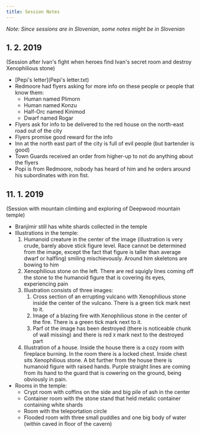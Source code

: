```yaml
---
title: Session Notes
---
```


*Note: Since sessions are in Slovenian, some notes might be in Slovenian*

## 1. 2. 2019

(Session after Ivan's fight when heroes find Ivan's secret room and destroy Xenophilious stone)

* [Pepi's letter](Pepi's letter.txt)
* Redmoore had flyers asking for more info on these people or people that know them:
    * Human named Plimorn
    * Human named Konzu
    * Half-Orc named Kinimod
    * Dwarf named Rogar
* Flyers ask for info to be delivered to the red house on the north-east road out of the city
* Flyers promise good reward for the info
* Inn at the north east part of the city is full of evil people (but bartender is good)
* Town Guards received an order from higher-up to not do anything about the flyers
* Popi is from Redmoore, nobody has heard of him and he orders around his subordinates with iron fist.

## 11. 1. 2019

(Session with mountain climbing and exploring of Deepwood mountain temple)

* Branjimir still has white shards collected in the temple
* Illustrations in the temple:
    1. Humanoid creature in the center of the image (illustration is very crude, barely above stick figure level. Race cannot be determined from the image, except the fact that figure is taller than average dwarf or halfling) smiling mischievously. Around him skeletons are bowing to him
    2. Xenophilious stone on the left. There are red squigly lines coming off the stone to the humanoid figure that is covering its eyes, experiencing pain
    3. Illustration consists of three images:
        1. Cross section of an errupting vulcano with Xenophilious stone inside the center of the vulcano. There is a green tick mark next to it. 
        2. Image of a blazing fire with Xenophilious stone in the center of the fire. There is a green tick mark next to it.  
        3. Parf ot the image has been destroyed (there is noticeable chunk of wall missing) and there is red `X` mark next to the destroyed part
    4. Illustration of a house. Inside the house there is a cozy room with fireplace burning. In the room there is a locked chest. Inside chest sits Xenophilious stone. A bit further from the house there is humanoid figure with raised hands. Purple straight lines are coming from its hand to the guard that is cowering on the ground, being obviously in pain.
* Rooms in the temple:
    * Crypt room with coffins on the side and big pile of ash in the center
    * Container room with the stone stand that held metalic container containing white shards
    * Room with the teleportation circle
    * Flooded room with three small puddles and one big body of water (within caved in floor of the cavern)

